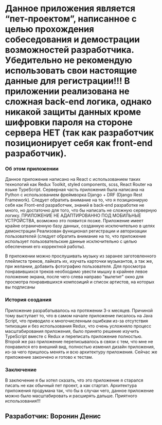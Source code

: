 # Данное приложения является “пет-проектом”, написанное с целью прохождения собеседования и демострации возможностей разработчика. Убедительно не рекомендую использовать свои настоящие данные для регистрации!!! В приложении реализована не сложная back-end логика, однако никакой защиты данных кроме шифровки пароля на стороне сервера НЕТ (так как разработчик позиционирует себя как front-end разработчик).

### Об этом приложении
Данное приложение написано на React с использованием таких технологий как Redux Toolkit, styled components, scss, React Router на языке TypeScript. Серверная часть приложения была написана на Python с использованием фреймворка Django + DRF (Django Rest Framework). Следует обратить внимание на то, что я позиционирую себя как Front-end разработчик, знаний в back-end разработке не много, но достаточно для того, что бы написать не сложную серверную логику. ПРИЛОЖЕНИЕ НЕ АДАПТИРОВАННО ПОД МОБИЛЬНЫЕ УСТРОЙСТВА, возможно это появится позже.
Приложение имеет крайне ограниченную базу данных, созданную исключительно в целях демонстрации Реализован функционал регистрации и авторизации пользователей (следует обратить внимание на то, что приложение использует пользовательские данные исключительно с целью обеспечения его корректной работы).

В приложении можно прослушивать музыку из заранее заготовленного плейлиста треков, лайкать их, изучать карточки музыкантов, а так же, при желании, добавить фотографию пользователя. Для просмотра понравившихся треков необходимо увести мышку в крайнее левое положение экрана, после чего слева направо "вылетит" окно для просмотра понравившихся композиций и список артистов, на которых вы подписаны

### История создания
Приложение разрабатывалось на протяжении 3-х месяцев. Причиной тому выступает то, что в самом начале приложение писалось на Java Script, что приводило к многочисленным ошибкам из-за отсутствия типизации и без использования Redux, что очень усложняло процесс масштабирования приложения, было принято решение изучить TypeScript вместе с Redux и переписать приложение полностью. Второй же раз приложение переписывалось в связи с тем, что мне не понравился его внешний вид, полностью изменил дизайн приложения, из-за чего пришлось менять и всю архитектуру приложения. Сейчас же приложение закончено и готово к тестам.

### Заключение
В заключение я бы хотел сказать, что это приложение я старался писать не как обычный пет проект, а как стартап. Архитектура приложения продумана так, что бы в случаи чего, данное приложение можно было масштабировать и расширять дальше. Приятного использования!!!

## Разработчик: Воронин Денис
